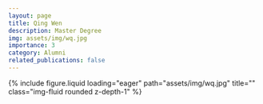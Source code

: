 ```yaml
---
layout: page
title: Qing Wen
description: Master Degree
img: assets/img/wq.jpg
importance: 3
category: Alumni
related_publications: false
---
```




<div class="row">
    <div class="col-sm-8 mt-3 mt-md-0">
        <!-- <p>Email: tyz20@m.fudan.edu.cn</p> -->
        <!-- <p>Master Degree</p> -->
    </div>
    <div class="col-sm-4 mt-3 mt-md-0">
        {% include figure.liquid loading="eager" path="assets/img/wq.jpg" title="" class="img-fluid rounded z-depth-1" %}
    </div>
</div>
